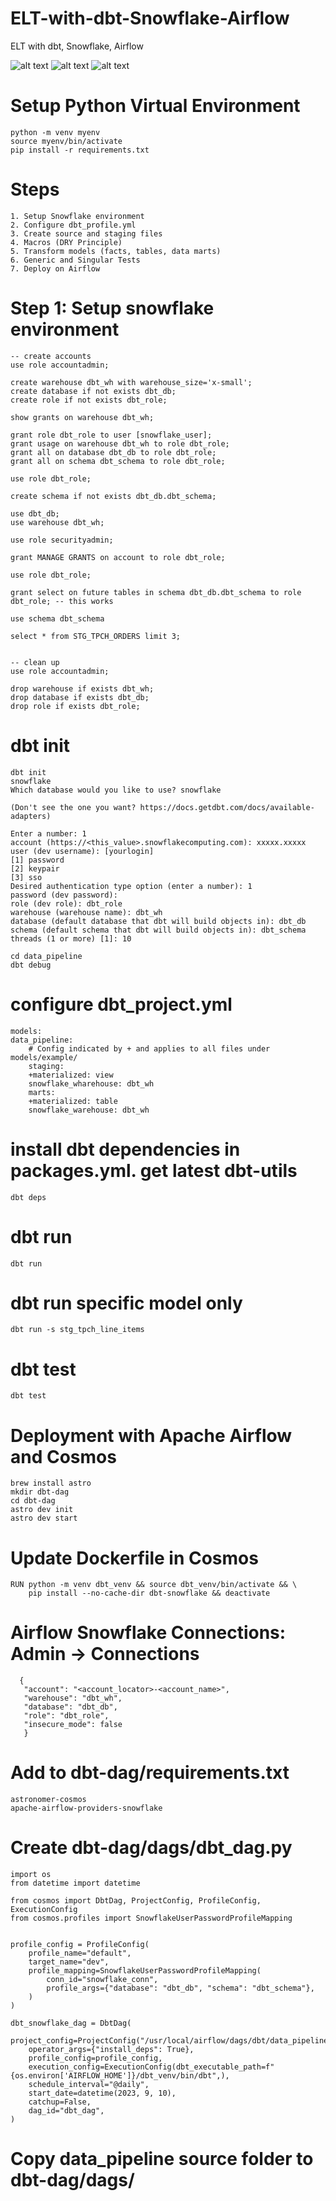 # ELT-with-dbt-Snowflake-Airflow
ELT with dbt, Snowflake, Airflow

![alt text](images/snowflake.png)
![alt text](images/airflow-dag.png)
![alt text](images/dbt-dag-workspace.png)


# Setup Python Virtual Environment

    python -m venv myenv
    source myenv/bin/activate
    pip install -r requirements.txt

# Steps
    1. Setup Snowflake environment
    2. Configure dbt_profile.yml
    3. Create source and staging files
    4. Macros (DRY Principle)
    5. Transform models (facts, tables, data marts)
    6. Generic and Singular Tests
    7. Deploy on Airflow


# Step 1: Setup snowflake environment

    -- create accounts
    use role accountadmin;

    create warehouse dbt_wh with warehouse_size='x-small';
    create database if not exists dbt_db;
    create role if not exists dbt_role;

    show grants on warehouse dbt_wh;

    grant role dbt_role to user [snowflake_user];
    grant usage on warehouse dbt_wh to role dbt_role;
    grant all on database dbt_db to role dbt_role;
    grant all on schema dbt_schema to role dbt_role;

    use role dbt_role;

    create schema if not exists dbt_db.dbt_schema;

    use dbt_db;
    use warehouse dbt_wh;

    use role securityadmin;

    grant MANAGE GRANTS on account to role dbt_role;

    use role dbt_role;

    grant select on future tables in schema dbt_db.dbt_schema to role dbt_role; -- this works

    use schema dbt_schema

    select * from STG_TPCH_ORDERS limit 3;

    
    -- clean up
    use role accountadmin;

    drop warehouse if exists dbt_wh;
    drop database if exists dbt_db;
    drop role if exists dbt_role;

# dbt init

    dbt init
    snowflake
    Which database would you like to use? snowflake

    (Don't see the one you want? https://docs.getdbt.com/docs/available-adapters)

    Enter a number: 1
    account (https://<this_value>.snowflakecomputing.com): xxxxx.xxxxx
    user (dev username): [yourlogin]
    [1] password
    [2] keypair
    [3] sso
    Desired authentication type option (enter a number): 1
    password (dev password): 
    role (dev role): dbt_role
    warehouse (warehouse name): dbt_wh
    database (default database that dbt will build objects in): dbt_db
    schema (default schema that dbt will build objects in): dbt_schema
    threads (1 or more) [1]: 10

    cd data_pipeline
    dbt debug

# configure dbt_project.yml

    models:
    data_pipeline: 
        # Config indicated by + and applies to all files under models/example/
        staging:
        +materialized: view
        snowflake_wharehouse: dbt_wh
        marts:
        +materialized: table
        snowflake_warehouse: dbt_wh

# install dbt dependencies in packages.yml. get latest dbt-utils

    dbt deps

# dbt run

    dbt run

# dbt run specific model only
    dbt run -s stg_tpch_line_items 

# dbt test

    dbt test

# Deployment with Apache Airflow and Cosmos

    brew install astro
    mkdir dbt-dag
    cd dbt-dag
    astro dev init
    astro dev start

# Update Dockerfile in Cosmos

    RUN python -m venv dbt_venv && source dbt_venv/bin/activate && \
        pip install --no-cache-dir dbt-snowflake && deactivate


# Airflow Snowflake Connections: Admin -> Connections

 ```
   {
    "account": "<account_locator>-<account_name>",
    "warehouse": "dbt_wh",
    "database": "dbt_db",
    "role": "dbt_role",
    "insecure_mode": false
    } 
```

# Add to dbt-dag/requirements.txt

```
astronomer-cosmos
apache-airflow-providers-snowflake
```


# Create dbt-dag/dags/dbt_dag.py

```
import os
from datetime import datetime

from cosmos import DbtDag, ProjectConfig, ProfileConfig, ExecutionConfig
from cosmos.profiles import SnowflakeUserPasswordProfileMapping


profile_config = ProfileConfig(
    profile_name="default",
    target_name="dev",
    profile_mapping=SnowflakeUserPasswordProfileMapping(
        conn_id="snowflake_conn", 
        profile_args={"database": "dbt_db", "schema": "dbt_schema"},
    )
)

dbt_snowflake_dag = DbtDag(
    project_config=ProjectConfig("/usr/local/airflow/dags/dbt/data_pipeline",),
    operator_args={"install_deps": True},
    profile_config=profile_config,
    execution_config=ExecutionConfig(dbt_executable_path=f"{os.environ['AIRFLOW_HOME']}/dbt_venv/bin/dbt",),
    schedule_interval="@daily",
    start_date=datetime(2023, 9, 10),
    catchup=False,
    dag_id="dbt_dag",
)
```

# Copy data_pipeline source folder to dbt-dag/dags/

